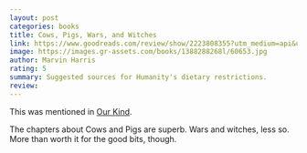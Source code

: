 ```yaml
---
layout: post
categories: books
title: Cows, Pigs, Wars, and Witches
link: https://www.goodreads.com/review/show/2223808355?utm_medium=api&utm_source=rss
image: https://images.gr-assets.com/books/1388288268l/60653.jpg
author: Marvin Harris
rating: 5
summary: Suggested sources for Humanity's dietary restrictions.
review: 
---
```


This was mentioned in <a href="{% link books/_posts/2017-10-3-Our-Kind.md %}">Our Kind</a>.

The chapters about Cows and Pigs are superb. Wars and witches, less so. More than worth it for the good bits, though.


